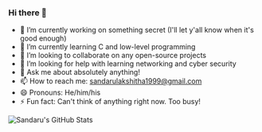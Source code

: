 ### Hi there 👋

- 🔭 I’m currently working on something secret (I'll let y'all know when it's good enough)
- 🌱 I’m currently learning C and low-level programming
- 👯 I’m looking to collaborate on any open-source projects
- 🤔 I’m looking for help with learning networking and cyber security
- 💬 Ask me about absolutely anything!
- 📫 How to reach me: sandarulakshitha1999@gmail.com
- 😄 Pronouns: He/him/his
- ⚡ Fun fact: Can't think of anything right now. Too busy!

![Sandaru's GitHub Stats](https://github-readme-stats.vercel.app/api?username=SandaruLJ&show_icons=true&count_private=true&hide=stars)
